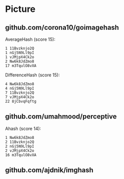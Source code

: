 # Picture

## github.com/corona10/goimagehash

AverageHash (score 15):

~~~
1 11Bvzknjo2Q
1 nGj5N9Ll9pI
1 vJMjpX4Ck2o
2 Nw6k8JdZmo8
17 m3TqulO8vXA
~~~

DifferenceHash (score 15):

~~~
4 Nw6k8JdZmo8
4 nGj5N9Ll9pI
7 11Bvzknjo2Q
7 vJMjpX4Ck2o
22 8jCbvqFqftg
~~~

## github.com/umahmood/perceptive

Ahash (score 14):

~~~
1 Nw6k8JdZmo8
2 11Bvzknjo2Q
2 nGj5N9Ll9pI
2 vJMjpX4Ck2o
16 m3TqulO8vXA
~~~

## github.com/ajdnik/imghash
